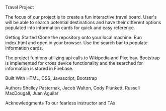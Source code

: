 Travel Project

The focus of our project is to create a fun interactive travel board. User's will be able to search potential destinations and have their different options populated into information cards for quick and easy reference.

Getting Started
Clone the repository onto your local machine. Run index.html and open in your browser. Use the search bar to populate information cards.

The project funtions utilizing api calls to Wikipedia and Pixelbay. Bootstrap is implemented for cross device functionality and the searched for information is stored in Firebase.

Built With
HTML,
CSS,
Javascript,
Bootstrap

Authors
Shelley Pasternak,
Jacob Walton,
Cody Plunkett,
Russell MacDougall,
Juan Aguilar

Acknowledgments
To our fearless instructor and TAs
